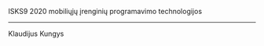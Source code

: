 ISKS9 2020 mobiliųjų įrenginių programavimo technologijos
_________________________
Klaudijus Kungys
